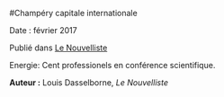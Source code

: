 #Champéry capitale internationale

Date : février 2017

Publié dans [Le Nouvelliste](http://www.lenouvelliste.ch/)

Energie: Cent professionels en conférence scientifique.

**Auteur :** Louis Dasselborne, *Le Nouvelliste*

